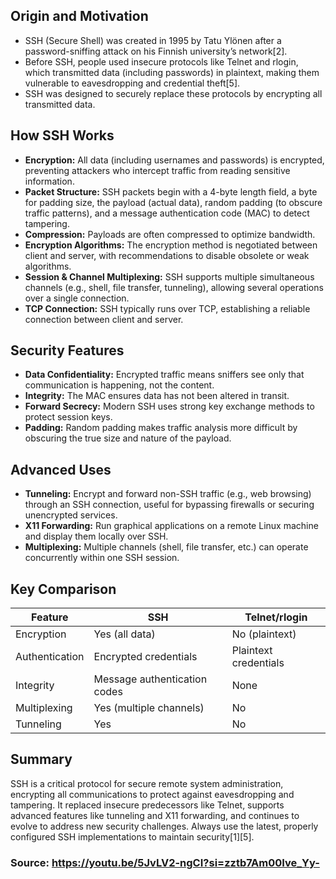 ## Origin and Motivation

- SSH (Secure Shell) was created in 1995 by Tatu Ylönen after a password-sniffing attack on his Finnish university’s network[2].
- Before SSH, people used insecure protocols like Telnet and rlogin, which transmitted data (including passwords) in plaintext, making them vulnerable to eavesdropping and credential theft[5].
- SSH was designed to securely replace these protocols by encrypting all transmitted data.

## How SSH Works

- **Encryption:** All data (including usernames and passwords) is encrypted, preventing attackers who intercept traffic from reading sensitive information.
- **Packet Structure:** SSH packets begin with a 4-byte length field, a byte for padding size, the payload (actual data), random padding (to obscure traffic patterns), and a message authentication code (MAC) to detect tampering.
- **Compression:** Payloads are often compressed to optimize bandwidth.
- **Encryption Algorithms:** The encryption method is negotiated between client and server, with recommendations to disable obsolete or weak algorithms.
- **Session & Channel Multiplexing:** SSH supports multiple simultaneous channels (e.g., shell, file transfer, tunneling), allowing several operations over a single connection.
- **TCP Connection:** SSH typically runs over TCP, establishing a reliable connection between client and server.

## Security Features

- **Data Confidentiality:** Encrypted traffic means sniffers see only that communication is happening, not the content.
- **Integrity:** The MAC ensures data has not been altered in transit.
- **Forward Secrecy:** Modern SSH uses strong key exchange methods to protect session keys.
- **Padding:** Random padding makes traffic analysis more difficult by obscuring the true size and nature of the payload.

## Advanced Uses

- **Tunneling:** Encrypt and forward non-SSH traffic (e.g., web browsing) through an SSH connection, useful for bypassing firewalls or securing unencrypted services.
- **X11 Forwarding:** Run graphical applications on a remote Linux machine and display them locally over SSH.
- **Multiplexing:** Multiple channels (shell, file transfer, etc.) can operate concurrently within one SSH session.

## Key Comparison

| Feature            | SSH                           | Telnet/rlogin          |
|--------------------|-------------------------------|------------------------|
| Encryption         | Yes (all data)                | No (plaintext)         |
| Authentication     | Encrypted credentials         | Plaintext credentials  |
| Integrity          | Message authentication codes  | None                   |
| Multiplexing       | Yes (multiple channels)       | No                     |
| Tunneling          | Yes                           | No                     |

## Summary

SSH is a critical protocol for secure remote system administration, encrypting all communications to protect against eavesdropping and tampering. It replaced insecure predecessors like Telnet, supports advanced features like tunneling and X11 forwarding, and continues to evolve to address new security challenges. Always use the latest, properly configured SSH implementations to maintain security[1][5].

### Source: https://youtu.be/5JvLV2-ngCI?si=zztb7Am00Ive_Yy-